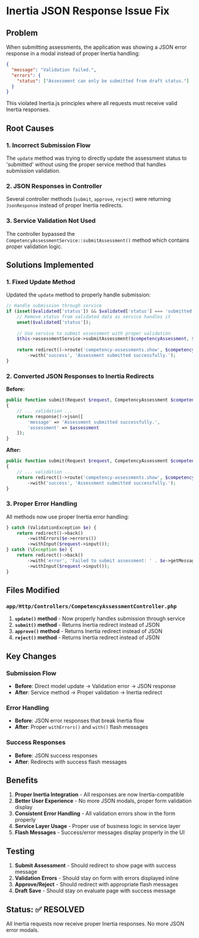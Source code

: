 # Inertia JSON Response Issue Fix

## Problem
When submitting assessments, the application was showing a JSON error response in a modal instead of proper Inertia handling:

```json
{
  "message": "Validation failed.",
  "errors": {
    "status": ["Assessment can only be submitted from draft status."]
  }
}
```

This violated Inertia.js principles where all requests must receive valid Inertia responses.

## Root Causes

### 1. **Incorrect Submission Flow**
The `update` method was trying to directly update the assessment status to 'submitted' without using the proper service method that handles submission validation.

### 2. **JSON Responses in Controller**
Several controller methods (`submit`, `approve`, `reject`) were returning `JsonResponse` instead of proper Inertia redirects.

### 3. **Service Validation Not Used**
The controller bypassed the `CompetencyAssessmentService::submitAssessment()` method which contains proper validation logic.

## Solutions Implemented

### 1. **Fixed Update Method**
Updated the `update` method to properly handle submission:

```php
// Handle submission through service
if (isset($validated['status']) && $validated['status'] === 'submitted') {
    // Remove status from validated data as service handles it
    unset($validated['status']);
    
    // Use service to submit assessment with proper validation
    $this->assessmentService->submitAssessment($competencyAssessment, $validated);
    
    return redirect()->route('competency-assessments.show', $competencyAssessment->id)
        ->with('success', 'Assessment submitted successfully.');
}
```

### 2. **Converted JSON Responses to Inertia Redirects**

**Before:**
```php
public function submit(Request $request, CompetencyAssessment $competencyAssessment): JsonResponse
{
    // ... validation ...
    return response()->json([
        'message' => 'Assessment submitted successfully.',
        'assessment' => $assessment
    ]);
}
```

**After:**
```php
public function submit(Request $request, CompetencyAssessment $competencyAssessment)
{
    // ... validation ...
    return redirect()->route('competency-assessments.show', $competencyAssessment->id)
        ->with('success', 'Assessment submitted successfully.');
}
```

### 3. **Proper Error Handling**
All methods now use proper Inertia error handling:

```php
} catch (ValidationException $e) {
    return redirect()->back()
        ->withErrors($e->errors())
        ->withInput($request->input());
} catch (\Exception $e) {
    return redirect()->back()
        ->with('error', 'Failed to submit assessment: ' . $e->getMessage())
        ->withInput($request->input());
}
```

## Files Modified

### `app/Http/Controllers/CompetencyAssessmentController.php`

1. **`update()` method** - Now properly handles submission through service
2. **`submit()` method** - Returns Inertia redirect instead of JSON
3. **`approve()` method** - Returns Inertia redirect instead of JSON  
4. **`reject()` method** - Returns Inertia redirect instead of JSON

## Key Changes

### Submission Flow
- **Before**: Direct model update → Validation error → JSON response
- **After**: Service method → Proper validation → Inertia redirect

### Error Handling
- **Before**: JSON error responses that break Inertia flow
- **After**: Proper `withErrors()` and `with()` flash messages

### Success Responses
- **Before**: JSON success responses
- **After**: Redirects with success flash messages

## Benefits

1. **Proper Inertia Integration** - All responses are now Inertia-compatible
2. **Better User Experience** - No more JSON modals, proper form validation display
3. **Consistent Error Handling** - All validation errors show in the form properly
4. **Service Layer Usage** - Proper use of business logic in service layer
5. **Flash Messages** - Success/error messages display properly in the UI

## Testing

1. **Submit Assessment** - Should redirect to show page with success message
2. **Validation Errors** - Should stay on form with errors displayed inline
3. **Approve/Reject** - Should redirect with appropriate flash messages
4. **Draft Save** - Should stay on evaluate page with success message

## Status: ✅ RESOLVED

All Inertia requests now receive proper Inertia responses. No more JSON error modals.